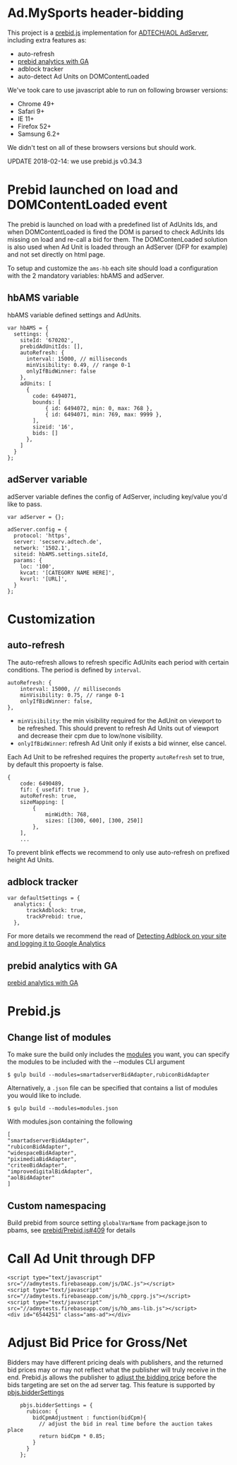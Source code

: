 # Ad.MySports header-bidding

This project is a [prebid.js](http://prebid.org/) implementation for [ADTECH/AOL AdServer](https://oneadserver.aol.com/), including extra features as:
- auto-refresh
- [prebid analytics with GA](http://prebid.org/overview/ga-analytics.html)
- adblock tracker
- auto-detect Ad Units on DOMContentLoaded

We've took care to use javascript able to run on following browser versions:
- Chrome 49+
- Safari 9+
- IE 11+ 
- Firefox 52+
- Samsung 6.2+

We didn't test on all of these browsers versions but should work.

UPDATE 2018-02-14: we use prebid.js v0.34.3

# Prebid launched on load and DOMContentLoaded event
The prebid is launched on load with a predefined list of AdUnits Ids, and when DOMContentLoaded is fired the DOM is parsed to check AdUnits Ids missing on load and re-call a bid for them.
The DOMContenLoaded solution is also used when Ad Unit is loaded through an AdServer (DFP for example) and not set directly on html page.

To setup and customize the `ams-hb` each site should load a configuration with the 2 mandatory variables: hbAMS and adServer.

## hbAMS variable

hbAMS variable defined settings and AdUnits.

```
var hbAMS = {
  settings: {
    siteId: '670202',
    prebidAdUnitIds: [],
    autoRefresh: {
      interval: 15000, // milliseconds
      minVisibility: 0.49, // range 0-1
      onlyIfBidWinner: false
    },
    adUnits: [
      {
        code: 6494071,
        bounds: [
            { id: 6494072, min: 0, max: 768 },
            { id: 6494071, min: 769, max: 9999 },
        ],
        sizeid: '16',
        bids: []
      },
    ]
  }
};
```

## adServer variable

adServer variable defines the config of AdServer, including key/value you'd like to pass.

```
var adServer = {};

adServer.config = {
  protocol: 'https',
  server: 'secserv.adtech.de',
  network: '1502.1',
  siteid: hbAMS.settings.siteId,
  params: {
    loc: '100',
    kvcat: '[CATEGORY NAME HERE]',
    kvurl: '[URL]',
  }
};
```

# Customization
## auto-refresh
The auto-refresh allows to refresh specific AdUnits each period with certain conditions. The period is defined by `interval`.

```
autoRefresh: {
    interval: 15000, // milliseconds
    minVisibility: 0.75, // range 0-1
    onlyIfBidWinner: false,
},
```
  - `minVisibility`: the min visibility required for the AdUnit on viewport to be refreshed. This should prevent to refresh Ad Units out of viewport and decrease their cpm due to low/none visibility.
  - `onlyIfBidWinner`: refresh Ad Unit only if exists a bid winner, else cancel.

Each Ad Unit to be refreshed requires the property `autoRefresh` set to true, by default this propoerty is false.

```
{
    code: 6490489,
    fif: { usefif: true },
    autoRefresh: true,
    sizeMapping: [
        {
            minWidth: 768,
            sizes: [[300, 600], [300, 250]]
        },
    ],
    ...
```

To prevent blink effects we recommend to only use auto-refresh on prefixed height Ad Units.

## adblock tracker
```
var defaultSettings = {
  analytics: {
      trackAdblock: true,
      trackPrebid: true,
  },
```

For more details we recommend the read of [Detecting Adblock on your site and logging it to Google Analytics](http://blog.dynamicdrive.com/detecting-adblock-on-your-site-and-logging-it-to-google-analytics/)

## prebid analytics with GA

[prebid analytics with GA](http://prebid.org/overview/ga-analytics.html)

# Prebid.js
## Change list of modules
To make sure the build only includes the [modules]((https://github.com/prebid/Prebid.js/tree/master/modules)) you want, you can specify the modules to be included with the --modules CLI argument

```
$ gulp build --modules=smartadserverBidAdapter,rubiconBidAdapter
```

Alternatively, a `.json` file can be specified that contains a list of modules you would like to include.

```
$ gulp build --modules=modules.json
```

With modules.json containing the following

```
[
"smartadserverBidAdapter",
"rubiconBidAdapter",
"widespaceBidAdapter",
"piximediaBidAdapter",
"criteoBidAdapter",
"improvedigitalBidAdapter",
"aolBidAdapter"
]
```

## Custom namespacing
Build prebid from source setting `globalVarName` from package.json to pbams, see [prebid/Prebid.js#409](https://github.com/prebid/Prebid.js/pull/409) for details

# Call Ad Unit through DFP

```
<script type="text/javascript" src="//admytests.firebaseapp.com/js/DAC.js"></script>
<script type="text/javascript" src="//admytests.firebaseapp.com/js/hb_cpprg.js"></script>
<script type="text/javascript" src="//admytests.firebaseapp.com/js/hb_ams-lib.js"></script>
<div id="6544251" class="ams-ad"></div>
```

# Adjust Bid Price for Gross/Net
Bidders may have different pricing deals with publishers, and the returned bid prices may or may not reflect what the publisher will truly receive in the end.
Prebid.js allows the publisher to [adjust the bidding price](http://prebid.org/blog/adjust-bid-price) before the bids targeting are set on the ad server tag. This feature is supported by [pbjs.bidderSettings](http://prebid.org/dev-docs/publisher-api-reference.html#module_pbjs.bidderSettings)

```
    pbjs.bidderSettings = {
      rubicon: {
        bidCpmAdjustment : function(bidCpm){
          // adjust the bid in real time before the auction takes place
          return bidCpm * 0.85;
        }
      }
    };
```